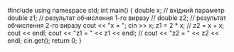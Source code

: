 #include <iostream>
using namespace std;
int main()
{
	double x; // вхідний параметр
	double z1; // результат обчислення 1-го виразу
	// double z2; // результат обчислення 2-го виразу
	cout << "x = "; cin >> x;
	z1 = 2 * x;
	// z2 = x + x;
	cout << endl;
	cout << "z1 = " << z1 << endl;
	// cout << "z2 = " << z2 << endl;
	cin.get();
	return 0;
}
